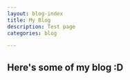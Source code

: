 ```yaml
---
layout: blog-index
title: My Blog
description: Test page
categories: blog

---
```

## Here's some of my blog :D